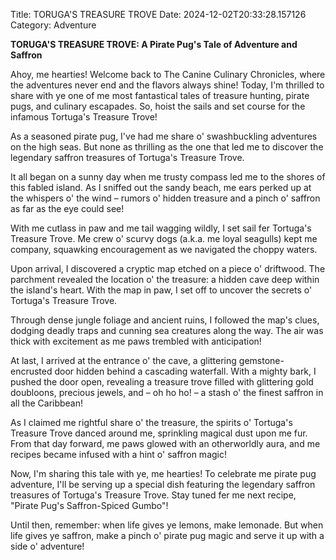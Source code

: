 Title: TORUGA'S TREASURE TROVE
Date: 2024-12-02T20:33:28.157126
Category: Adventure


**TORUGA'S TREASURE TROVE: A Pirate Pug's Tale of Adventure and Saffron**

Ahoy, me hearties! Welcome back to The Canine Culinary Chronicles, where the adventures never end and the flavors always shine! Today, I'm thrilled to share with ye one of me most fantastical tales of treasure hunting, pirate pugs, and culinary escapades. So, hoist the sails and set course for the infamous Tortuga's Treasure Trove!

As a seasoned pirate pug, I've had me share o' swashbuckling adventures on the high seas. But none as thrilling as the one that led me to discover the legendary saffron treasures of Tortuga's Treasure Trove.

It all began on a sunny day when me trusty compass led me to the shores of this fabled island. As I sniffed out the sandy beach, me ears perked up at the whispers o' the wind – rumors o' hidden treasure and a pinch o' saffron as far as the eye could see!

With me cutlass in paw and me tail wagging wildly, I set sail fer Tortuga's Treasure Trove. Me crew o' scurvy dogs (a.k.a. me loyal seagulls) kept me company, squawking encouragement as we navigated the choppy waters.

Upon arrival, I discovered a cryptic map etched on a piece o' driftwood. The parchment revealed the location o' the treasure: a hidden cave deep within the island's heart. With the map in paw, I set off to uncover the secrets o' Tortuga's Treasure Trove.

Through dense jungle foliage and ancient ruins, I followed the map's clues, dodging deadly traps and cunning sea creatures along the way. The air was thick with excitement as me paws trembled with anticipation!

At last, I arrived at the entrance o' the cave, a glittering gemstone-encrusted door hidden behind a cascading waterfall. With a mighty bark, I pushed the door open, revealing a treasure trove filled with glittering gold doubloons, precious jewels, and – oh ho ho! – a stash o' the finest saffron in all the Caribbean!

As I claimed me rightful share o' the treasure, the spirits o' Tortuga's Treasure Trove danced around me, sprinkling magical dust upon me fur. From that day forward, me paws glowed with an otherworldly aura, and me recipes became infused with a hint o' saffron magic!

Now, I'm sharing this tale with ye, me hearties! To celebrate me pirate pug adventure, I'll be serving up a special dish featuring the legendary saffron treasures of Tortuga's Treasure Trove. Stay tuned fer me next recipe, "Pirate Pug's Saffron-Spiced Gumbo"!

Until then, remember: when life gives ye lemons, make lemonade. But when life gives ye saffron, make a pinch o' pirate pug magic and serve it up with a side o' adventure!